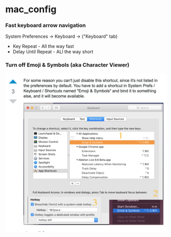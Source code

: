 # mac_config

### Fast keyboard arrow navigation
System Preferences -> Keyboard -> ("Keyboard" tab)
  - Key Repeat - All the way fast
  - Delay Until Repeat - ALl the way short


### Turn off Emoji & Symbols (aka Character Viewer)
![img](https://github.com/elderbas/mac_config/blob/master/Screen%20Shot%202018-11-03%20at%209.42.16%20AM.png)
